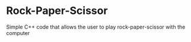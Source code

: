 # Rock-Paper-Scissor
Simple C++ code that allows the user to play rock-paper-scissor with the computer
